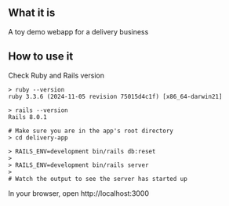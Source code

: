 ## What it is
A toy demo webapp for a delivery business

## How to use it

Check Ruby and Rails version

```
> ruby --version
ruby 3.3.6 (2024-11-05 revision 75015d4c1f) [x86_64-darwin21]
```

```
> rails --version
Rails 8.0.1
```

```
# Make sure you are in the app's root directory
> cd delivery-app
```

```
> RAILS_ENV=development bin/rails db:reset
>
> RAILS_ENV=development bin/rails server
>
# Watch the output to see the server has started up
```

In your browser, open http://localhost:3000
